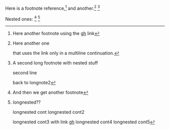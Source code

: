 Here is a footnote reference,[^1] and another.[^longnote] [^longnote2]

Nested ones: [^nested] [^longnested]

[^1]: Here another footnote using the [gh] link

[^longnote]: Here another one

    that uses the link only in a multiline continuation.

    [^nested]: And then we get another footnote

[^longnote2]: A second long footnote with nested stuff

    second line

    [^longnested]: longnested??

        longnested cont
    longnested cont2

        longnested cont3 with link [gh]
longnested cont4
  longnested cont5

    back to longnote2

[gh]: https://github.com/
